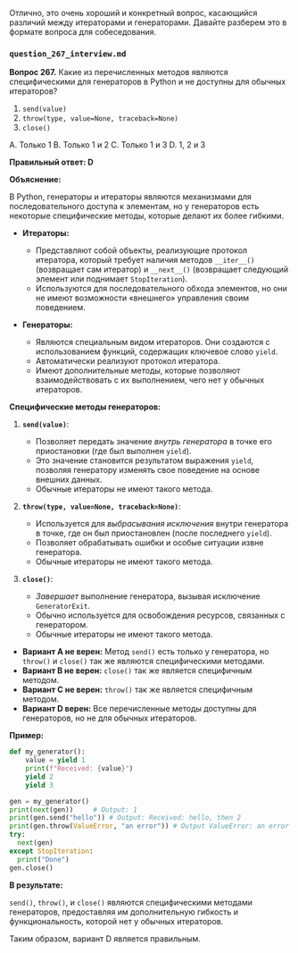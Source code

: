Отлично, это очень хороший и конкретный вопрос, касающийся различий между итераторами и генераторами. Давайте разберем это в формате вопроса для собеседования.

### `question_267_interview.md`

**Вопрос 267.** Какие из перечисленных методов являются специфическими для генераторов в Python и не доступны для обычных итераторов?

1.  `send(value)`
2.  `throw(type, value=None, traceback=None)`
3.  `close()`

A.  Только 1
B.  Только 1 и 2
C.  Только 1 и 3
D.  1, 2 и 3

**Правильный ответ: D**

**Объяснение:**

В Python, генераторы и итераторы являются механизмами для последовательного доступа к элементам, но у генераторов есть некоторые специфические методы, которые делают их более гибкими.

*   **Итераторы:**
    *   Представляют собой объекты, реализующие протокол итератора, который требует наличия методов `__iter__()` (возвращает сам итератор) и `__next__()` (возвращает следующий элемент или поднимает `StopIteration`).
    *   Используются для последовательного обхода элементов, но они не имеют возможности «внешнего» управления своим поведением.

*   **Генераторы:**
    *   Являются специальным видом итераторов. Они создаются с использованием функций, содержащих ключевое слово `yield`.
    *   Автоматически реализуют протокол итератора.
    *   Имеют дополнительные методы, которые позволяют взаимодействовать с их выполнением, чего нет у обычных итераторов.

**Специфические методы генераторов:**

1.  **`send(value)`**:
    *   Позволяет передать значение *внутрь генератора* в точке его приостановки (где был выполнен `yield`).
    *   Это значение становится результатом выражения `yield`, позволяя генератору изменять свое поведение на основе внешних данных.
    *   Обычные итераторы не имеют такого метода.

2.  **`throw(type, value=None, traceback=None)`**:
    *   Используется для *выбрасывания исключения* внутри генератора в точке, где он был приостановлен (после последнего `yield`).
    *   Позволяет обрабатывать ошибки и особые ситуации извне генератора.
    *   Обычные итераторы не имеют такого метода.

3.  **`close()`**:
    *   *Завершает* выполнение генератора, вызывая исключение `GeneratorExit`.
    *   Обычно используется для освобождения ресурсов, связанных с генератором.
    *   Обычные итераторы не имеют такого метода.

*   **Вариант A не верен:** Метод `send()` есть только у генератора, но `throw()` и `close()` так же являются специфическими методами.
*   **Вариант B не верен:**  `close()` так же является специфичным методом.
*  **Вариант C не верен:** `throw()` так же является специфичным методом.
*   **Вариант D верен:** Все перечисленные методы доступны для генераторов, но не для обычных итераторов.

**Пример:**

```python
def my_generator():
    value = yield 1
    print(f"Received: {value}")
    yield 2
    yield 3

gen = my_generator()
print(next(gen))     # Output: 1
print(gen.send("hello")) # Output: Received: hello, then 2
print(gen.throw(ValueError, "an error")) # Output ValueError: an error
try:
  next(gen)
except StopIteration:
  print("Done")
gen.close()
```

**В результате:**

`send()`, `throw()`, и `close()` являются специфическими методами генераторов, предоставляя им дополнительную гибкость и функциональность, которой нет у обычных итераторов.

Таким образом, вариант D является правильным.
